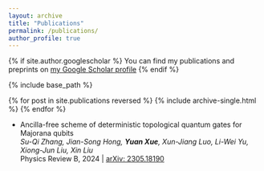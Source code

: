 ```yaml
---
layout: archive
title: "Publications"
permalink: /publications/
author_profile: true
---
```


{% if site.author.googlescholar %}
  You can find my publications and preprints on [my Google Scholar profile](https://scholar.google.com/citations?user=1aal5_wAAAAJ&hl=zh-CN)
{% endif %}

{% include base_path %}

{% for post in site.publications reversed %}
  {% include archive-single.html %}
{% endfor %}
* Ancilla-free scheme of deterministic topological quantum gates for Majorana qubits <br>
   _Su-Qi Zhang, Jian-Song Hong, **Yuan Xue**, Xun-Jiang Luo, Li-Wei Yu, Xiong-Jun Liu, Xin Liu_ <br>
   Physics Review B, 2024 | [arXiv: 2305.18190](https://arxiv.org/abs/2305.18190)
